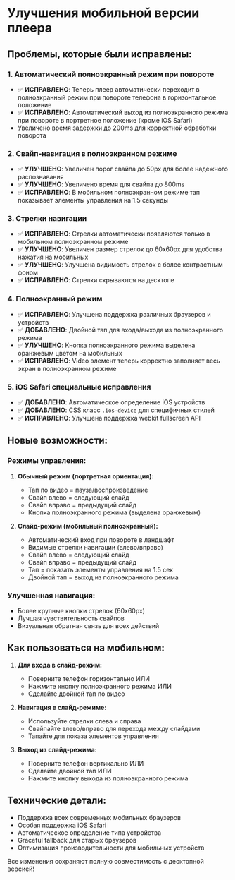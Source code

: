 # Улучшения мобильной версии плеера

## Проблемы, которые были исправлены:

### 1. **Автоматический полноэкранный режим при повороте**
- ✅ **ИСПРАВЛЕНО**: Теперь плеер автоматически переходит в полноэкранный режим при повороте телефона в горизонтальное положение
- ✅ **ИСПРАВЛЕНО**: Автоматический выход из полноэкранного режима при повороте в портретное положение (кроме iOS Safari)
- Увеличено время задержки до 200ms для корректной обработки поворота

### 2. **Свайп-навигация в полноэкранном режиме**
- ✅ **УЛУЧШЕНО**: Увеличен порог свайпа до 50px для более надежного распознавания
- ✅ **УЛУЧШЕНО**: Увеличено время для свайпа до 800ms
- ✅ **ИСПРАВЛЕНО**: В мобильном полноэкранном режиме тап показывает элементы управления на 1.5 секунды

### 3. **Стрелки навигации**
- ✅ **ИСПРАВЛЕНО**: Стрелки автоматически появляются только в мобильном полноэкранном режиме
- ✅ **УЛУЧШЕНО**: Увеличен размер стрелок до 60x60px для удобства нажатия на мобильных
- ✅ **УЛУЧШЕНО**: Улучшена видимость стрелок с более контрастным фоном
- ✅ **ИСПРАВЛЕНО**: Стрелки скрываются на десктопе

### 4. **Полноэкранный режим**
- ✅ **ИСПРАВЛЕНО**: Улучшена поддержка различных браузеров и устройств
- ✅ **ДОБАВЛЕНО**: Двойной тап для входа/выхода из полноэкранного режима
- ✅ **УЛУЧШЕНО**: Кнопка полноэкранного режима выделена оранжевым цветом на мобильных
- ✅ **ИСПРАВЛЕНО**: Video элемент теперь корректно заполняет весь экран в полноэкранном режиме

### 5. **iOS Safari специальные исправления**
- ✅ **ДОБАВЛЕНО**: Автоматическое определение iOS устройств
- ✅ **ДОБАВЛЕНО**: CSS класс `.ios-device` для специфичных стилей
- ✅ **ИСПРАВЛЕНО**: Улучшена поддержка webkit fullscreen API

## Новые возможности:

### **Режимы управления:**

1. **Обычный режим (портретная ориентация):**
   - Тап по видео = пауза/воспроизведение
   - Свайп влево = следующий слайд
   - Свайп вправо = предыдущий слайд
   - Кнопка полноэкранного режима (выделена оранжевым)

2. **Слайд-режим (мобильный полноэкранный):**
   - Автоматический вход при повороте в ландшафт
   - Видимые стрелки навигации (влево/вправо)
   - Свайп влево = следующий слайд
   - Свайп вправо = предыдущий слайд
   - Тап = показать элементы управления на 1.5 сек
   - Двойной тап = выход из полноэкранного режима

### **Улучшенная навигация:**
- Более крупные кнопки стрелок (60x60px)
- Лучшая чувствительность свайпов
- Визуальная обратная связь для всех действий

## Как пользоваться на мобильном:

1. **Для входа в слайд-режим:**
   - Поверните телефон горизонтально ИЛИ
   - Нажмите кнопку полноэкранного режима ИЛИ
   - Сделайте двойной тап по видео

2. **Навигация в слайд-режиме:**
   - Используйте стрелки слева и справа
   - Свайпайте влево/вправо для перехода между слайдами
   - Тапайте для показа элементов управления

3. **Выход из слайд-режима:**
   - Поверните телефон вертикально ИЛИ
   - Сделайте двойной тап ИЛИ
   - Нажмите кнопку выхода из полноэкранного режима

## Технические детали:

- Поддержка всех современных мобильных браузеров
- Особая поддержка iOS Safari
- Автоматическое определение типа устройства
- Graceful fallback для старых браузеров
- Оптимизация производительности для мобильных устройств

Все изменения сохраняют полную совместимость с десктопной версией!